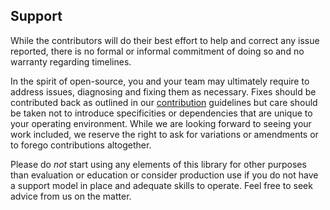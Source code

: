 ## Support

While the contributors will do their best effort to help and correct any issue reported, there is no formal or informal commitment of doing so and no warranty regarding timelines.

In the spirit of open-source, you and your team may ultimately require to address
issues, diagnosing and fixing them as necessary. Fixes should be contributed back as outlined in our [contribution](./CONTRIBUTION.md) guidelines but care should be taken not to introduce specificities or dependencies that are unique to your operating environment. While we are looking forward to seeing your work included, we reserve the right to ask for variations or amendments or to forego contributions altogether.

Please do _not_ start using any elements of this library for other purposes than evaluation or education or consider production use if you do not have a support model in place
and adequate skills to operate. Feel free to seek advice from us on the matter.
